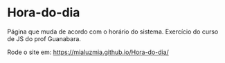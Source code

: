 # Hora-do-dia
Página que muda de acordo com o horário do sistema.
Exercício do curso de JS do prof Guanabara.

Rode o site em: https://mialuzmia.github.io/Hora-do-dia/
